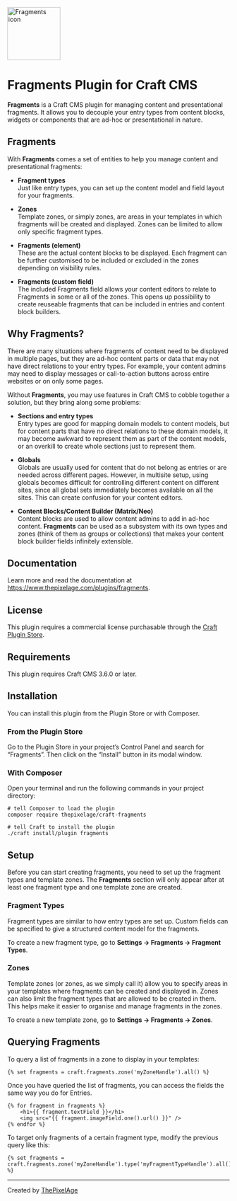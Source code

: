 <p><img src="https://www.thepixelage.com/plugins/assets/icon-fragments.svg" alt="Fragments icon" width="120"></p>

# Fragments Plugin for Craft CMS

**Fragments** is a Craft CMS plugin for managing content and presentational 
fragments. It allows you to decouple your entry types from content 
blocks, widgets or components that are ad-hoc or presentational in nature.

## Fragments

With **Fragments** comes a set of entities to help you manage content and 
presentational fragments:

- **Fragment types**  
  Just like entry types, you can set up the content model and field layout
  for your fragments.
  
  
- **Zones**  
  Template zones, or simply zones, are areas in your templates in 
  which fragments will be created and displayed. Zones can be limited to allow 
  only specific fragment types.
  
  
- **Fragments (element)**  
  These are the actual content blocks to be displayed. Each 
  fragment can be further customised to be included or excluded in the zones 
  depending on visibility rules.
  
  
- **Fragments (custom field)**  
  The included Fragments field allows your content editors to relate to 
  Fragments in some or all of the zones. This opens up possibility to create 
  reuseable fragments that can be included in entries and content block builders.

## Why Fragments?

There are many situations where fragments of content need to be displayed in
multiple pages, but they are ad-hoc content parts or data that may not have 
direct relations to your entry types. For example, your content admins may need 
to display messages or call-to-action buttons across entire websites or on only 
some pages.

Without **Fragments**, you may use features in Craft CMS to cobble together a
solution, but they bring along some problems:

- **Sections and entry types**  
  Entry types are good for mapping domain models
  to content models, but for content parts that have no direct relations to
  these domain models, it may become awkward to represent them as part of the
  content models, or an overkill to create whole sections just to represent
  them.


- **Globals**  
  Globals are usually used for content that do not belong as
  entries or are needed across different pages. However, in multisite setup,
  using globals becomes difficult for controlling different content on
  different sites, since all global sets immediately becomes available on all 
  the sites. This can create confusion for your content editors.


- **Content Blocks/Content Builder (Matrix/Neo)**  
  Content blocks are used to allow content admins to add in ad-hoc content. 
  **Fragments** can be used as a subsystem with its own types and zones (think 
  of them as groups or collections) that makes your content block builder 
  fields infinitely extensible.

## Documentation

Learn more and read the documentation at 
https://www.thepixelage.com/plugins/fragments.

## License

This plugin requires a commercial license purchasable through the [Craft Plugin 
Store](https://plugins.craftcms.com/fragments).


## Requirements

This plugin requires Craft CMS 3.6.0 or later.

## Installation

You can install this plugin from the Plugin Store or with Composer.

### From the Plugin Store

Go to the Plugin Store in your project’s Control Panel and search for 
“Fragments”. Then click on the “Install” button in its modal window.

### With Composer

Open your terminal and run the following commands in your project directory:

```
# tell Composer to load the plugin
composer require thepixelage/craft-fragments

# tell Craft to install the plugin
./craft install/plugin fragments
```
## Setup

Before you can start creating fragments, you need to set up the fragment types 
and template zones. The **Fragments** section will only appear after at least 
one fragment type and one template zone are created.

### Fragment Types

Fragment types are similar to how entry types are set up. Custom fields can be
specified to give a structured content model for the fragments.

To create a new fragment type, go to **Settings → Fragments → Fragment Types**.

### Zones

Template zones (or zones, as we simply call it) allow you to specify areas in 
your templates where fragments can be created and displayed in. Zones can also 
limit the fragment types that are allowed to be created in them. This helps 
make it easier to organise and manage fragments  in the zones.

To create a new template zone, go to **Settings → Fragments → Zones**.

## Querying Fragments

To query a list of fragments in a zone to display in your templates:

```
{% set fragments = craft.fragments.zone('myZoneHandle').all() %}
```

Once you have queried the list of fragments, you can access the fields the same 
way you do for Entries.

```
{% for fragment in fragments %}
    <h1>{{ fragment.textField }}</h1>
    <img src="{{ fragment.imageField.one().url() }}" />
{% endfor %}
```

To target only fragments of a certain fragment type, modify the previous query 
like this:

```
{% set fragments = craft.fragments.zone('myZoneHandle').type('myFragmentTypeHandle').all() %}
```

---

Created by [ThePixelAge](https://www.thepixelage.com)
